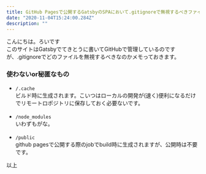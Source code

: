 ```yaml
---
title: GitHub Pagesで公開するGatsbyのSPAにおいて.gitignoreで無視するべきファイル
date: "2020-11-04T15:24:00.284Z"
description: ""
---
```


こんにちは。ろいです  
このサイトはGatsbyでてきとうに書いてGitHubで管理しているのですが、.gitignoreでどのファイルを無視するべきなのかメモっておきます。

### 使わないor秘匿なもの
- `/.cache`  
  ビルド時に生成されます。こいつはローカルの開発が(速く)便利になるだけでリモートロポジトリに保存しておく必要ないです。
<br><br>
- `/node_modules`  
  いわずもがな。
<br><br>
- `/public`  
  github pagesで公開する際のjobでbuild時に生成されますが、公開時は不要です。

以上